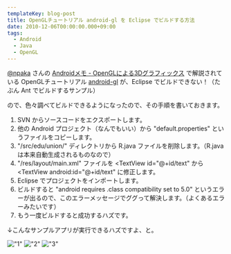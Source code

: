 ```yaml
---
templateKey: blog-post
title: OpenGLチュートリアル android-gl を Eclipse でビルドする方法
date: 2010-12-06T00:00:00.000+09:00
tags:
  - Android
  - Java
  - OpenGL
---
```

[@npaka](http://twitter.com/#!/npaka) さんの [Androidメモ - OpenGLによる3Dグラフィックス](http://www.saturn.dti.ne.jp/~npaka/android/OpenGL/index.html) で解説されている OpenGLチュートリアル [android-gl](http://code.google.com/p/android-gl/) が、Eclipse でビルドできない！（たぶん Ant でビルドするサンプル）
<!--more-->

ので、色々調べてビルドできるようになったので、その手順を書いておきます。

1. SVN からソースコードをエクスポートします。
2. 他の Android プロジェクト（なんでもいい）から "default.properties" というファイルをコピーします。
3. "/src/edu/union/" ディレクトリから R.java ファイルを削除します。（R.java は本来自動生成されるものなので）
4. "/res/layout/main.xml" ファイルを <TextView id="@+id/text" から <TextView android:id="@+id/text" に修正します。
5. Eclipse でプロジェクトをインポートします。
6. ビルドすると "android requires .class compatibility set to 5.0" というエラーが出るので、このエラーメッセージでググって解決します。（よくあるエラーみたいです）
7. もう一度ビルドすると成功するハズです。

↓こんなサンプルアプリが実行できるハズですよ、と。

!["1"](https://blog.amay077.net/img/posts/open_gl_1.png)
!["2"](https://blog.amay077.net/img/posts/open_gl_2.png)
!["3"](https://blog.amay077.net/img/posts/open_gl_3.png)

